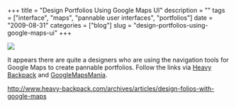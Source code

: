 +++
title = "Design Portfolios Using Google Maps UI"
description = ""
tags = ["interface", "maps", "pannable user interfaces", "portfolios"]
date = "2009-08-31"
categories = ["blog"]
slug = "design-portfolios-using-google-maps-ui"
+++



  <div class="notebook-screenshot"><a href="http://www.heavy-backpack.com/archives/articles/design-folios-with-google-maps"><img src="/media/bluga/wt4a9bb3a432934.jpg"/></a></div><p>It appears there are quite a designers who are using the navigation tools for Google Maps to create pannable portfolios. Follow the links via <a href="http://www.heavy-backpack.com/archives/articles/design-folios-with-google-maps">Heavy Backpack</a> and <a href="http://googlemapsmania.blogspot.com/2009/08/design-portfolios-on-google-maps.html">GoogleMapsMania</a>.</p>
    
  <a href="http://www.heavy-backpack.com/archives/articles/design-folios-with-google-maps">http://www.heavy-backpack.com/archives/articles/design-folios-with-google-maps</a>
